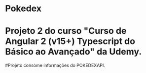 # Pokedex

# Projeto 2 do curso "Curso de Angular 2 (v15+) Typescript do Básico ao Avançado" da Udemy.
#Projeto consome informações do POKEDEXAPI.
